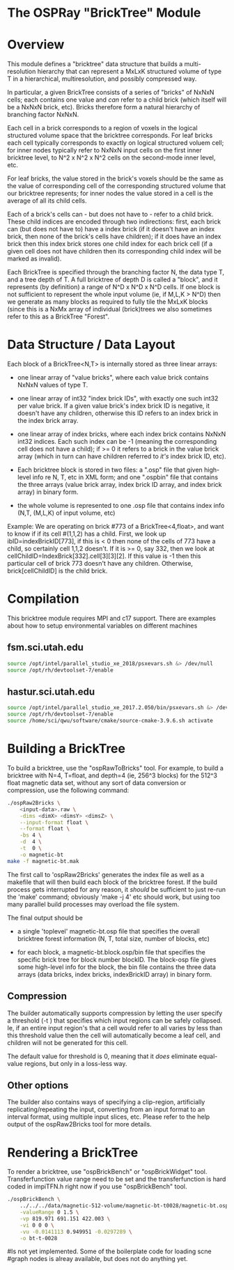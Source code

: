 The OSPRay "BrickTree" Module
=============================

Overview
========

This module defines a "bricktree" data structure that builds a
multi-resolution hierarchy that can represent a MxLxK structured
volume of type T in a hierarchical, multiresolution, and possibly
compressed way.

In particular, a given BrickTree consists of a series of "bricks" of
NxNxN cells; each contains one value and *can* refer to a child brick
(which itself will be a NxNxN brick, etc). Bricks therefore form a
natural hierarchy of branching factor NxNxN.

Each cell in a brick corresponds to a region of voxels in the logical
structured volume space that the bricktree corresponds. For leaf
bricks each cell typically corresponds to exactly on logical
structured voluem cell; for inner nodes typically refer to NxNxN input
cells on the first inner bricktree level, to N^2 x N^2 x N^2 cells on the
second-mode inner level, etc. 

For leaf bricks, the value stored in the brick's voxels should be the
same as the value of corresponding cell of the corresponding
structured volume that our bricktree represents; for inner nodes the
value stored in a cell is the average of all its child cells.

Each of a brick's cells can - but does not have to - refer to a child
brick.  These child indices are encoded through two indirections:
first, each brick can (but does not have to) have a index brick (if it
doesn't have an index brick, then none of the brick's cells have
children); if it does have an index brick then this index brick stores
one child index for each brick cell (if a given cell does not have
children then its corresponding child index will be marked as
invalid).

Each BrickTree is specified through the branching factor N, the data
type T, and a tree depth of T. A full bricktree of depth D is called a
"block", and it represents (by definition) a range of N^D x N^D x N^D
cells. If one block is not sufficient to represent the whole input
volume (ie, if M,L,K > N^D) then we generate as many blocks as
required to fully tile the MxLxK blocks (since this is a NxMx array of
individual (brick)trees we also sometimes refer to this as a BrickTree
"Forest".

Data Structure / Data Layout
============================

Each block of a BrickTree<N,T> is internally stored as three linear
arrays:

- one linear array of "value bricks", where each value brick contains
  NxNxN values of type T.
  
- one linear array of int32 "index brick IDs", with exactly one such
  int32 per value brick. If a given value brick's index brick ID is
  negative, it doesn't have any children, otherwise this ID refers to
  an index brick in the index brick array.
  
- one linear array of index bricks, where each index brick contains
  NxNxN int32 indices. Each such index can be -1 (meaning the
  corresponding cell does not have a child); if >= 0 it refers to a
  brick in the value brick array (which in turn can have children
  referred to _it's_ index brick ID, etc).

- Each bricktree block is stored in two files: a ".osp" file that
  given high-level info re N, T, etc in XML form; and one ".ospbin"
  file that contains the three arrays (value brick array, index brick
  ID array, and index brick array) in binary form.

- the whole volume is represented to one .osp file that contains index
  info (N,T, (M,L,K) of input volume, etc)

Example: We are operating on brick #773 of a BrickTree<4,float>, and
want to know if if its cell #(1,1,2) has a child. First, we look up
ibID=indexBrickID[773], if this is < 0 then none of the cells of 773
have a child, so certainly cell 1,1,2 doesn't. If it is >= 0, say 332,
then we look at cellChildID=IndexBrick[332].cell[3][3][2]. If this
value is -1 then this particular cell of brick 773 doesn't have any
children. Otherwise, brick[cellChildID] is the child brick.

Compilation
====================
This bricktree module requires MPI and c17 support. There are examples 
about how to setup environmental variables on different machines

fsm.sci.utah.edu
----------------
```bash
source /opt/intel/parallel_studio_xe_2018/psxevars.sh &> /dev/null
source /opt/rh/devtoolset-7/enable
```

hastur.sci.utah.edu
----------------
```bash
source /opt/intel/parallel_studio_xe_2017.2.050/bin/psxevars.sh &> /dev/null
source /opt/rh/devtoolset-7/enable
source /home/sci/qwu/software/cmake/source-cmake-3.9.6.sh activate
```

Building a BrickTree
====================

To build a bricktree, use the "ospRawToBricks" tool. For example, to
build a bricktree with N=4, T=float, and depth=4 (ie, 256^3 blocks)
for the 512^3 float magnetic data set, without any sort of data
conversion or compression, use the following command:

```bash
./ospRaw2Bricks \
    <input-data>.raw \
    -dims <dimX> <dimsY> <dimsZ> \
    --input-format float \
    --format float \
    -bs 4 \
    -d  4 \
    -t  0 \
    -o magnetic-bt
make -f magnetic-bt.mak
```
	
The first call to 'ospRaw2Bricks' generates the index file as well as
a makefile that will then build each block of the bricktree forest. If
the build process gets interrupted for any reason, it *should* be
sufficient to just re-run the 'make' command; obviously 'make -j 4'
etc should work, but using too many parallel build processes may
overload the file system.

The final output should be

- a single 'toplevel' magnetic-bt.osp file that specifies the overall
  bricktree forest information (N, T, total size, number of blocks, etc)

- for each block, a magnetic-bt.block<blockID>.osp/bin file that specifies
  the specific brick tree for block number blockID. The block-osp file gives
  some high-level info for the block, the bin file contains the three
  data arrays (data bricks, index bricks, indexBrickID array) in binary form.

Compression
-----------

The builder automatically supports compression by letting the user
specify a threshold (-t <threshold>) that specifies which input
regions can be safely collapsed. Ie, if an entire input region's that
a cell would refer to all varies by less than this threshold value
then the cell will automatically become a leaf cell, and children will
not be generated for this cell. 

The default value for threshold is 0, meaning that it _does_ eliminate
equal-value regions, but only in a loss-less way.

Other options
-------------

The builder also contains ways of specifying a clip-region,
artificially replicating/repeating the input, converting from an input
format to an interval format, using multiple input slices, etc. Please
refer to the help output of the ospRaw2Bricks tool for more details.

Rendering a BrickTree
=====================
To render a bricktree, use "ospBrickBench" or "ospBrickWidget" tool. 
Transferfunction value range need to be set and the transferfunction is
hard coded in impiTFN.h right now if you use "ospBrickBench" tool. 

```bash
./ospBrickBench \
    ../../../data/magnetic-512-volume/magnetic-bt-t0028/magnetic-bt.osp \
    -valueRange 0 1.5 \
    -vp 819.971 691.151 422.003 \
    -vi 0 0 0 \
    -vu -0.0141113 0.949951 -0.0297289 \
    -o bt-t-0028 
```

#Is not yet implemented. Some of the boilerplate code for loading scne
#graph nodes is alreay available, but does not do anything yet.


